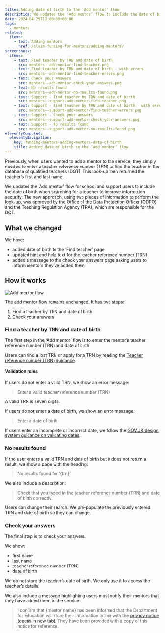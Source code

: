 ```yaml
---
title: Adding date of birth to the ‘Add mentor’ flow
description: We updated the ‘Add mentor’ flow to include the date of birth when searching for a teacher to improve information security
date: 2024-04-29T12:00:00+00:00
tags:
  - mentors
related:
  items:
    - text: Adding mentors
      href: /claim-funding-for-mentors/adding-mentors/
screenshots:
  items:
    - text: Find teacher by TRN and date of birth
      src: mentors--add-mentor-find-teacher.png
    - text: Find teacher by TRN and date of birth - with errors
      src: mentors--add-mentor-find-teacher-errors.png
    - text: Check your answers
      src: mentors--add-mentor-check-your-answers.png
    - text: No results found
      src: mentors--add-mentor-no-results-found.png
    - text: Support - Find teacher by TRN and date of birth
      src: mentors--support-add-mentor-find-teacher.png
    - text: Support - Find teacher by TRN and date of birth - with errors
      src: mentors--support-add-mentor-find-teacher-errors.png
    - text: Support - Check your answers
      src: mentors--support-add-mentor-check-your-answers.png
    - text: Support - No results found
      src: mentors--support-add-mentor-no-results-found.png
eleventyComputed:
  eleventyNavigation:
    key: funding-mentors-adding-mentors-date-of-birth
    title: Adding date of birth to the ‘Add mentor’ flow
---
```


Previously, when users wanted to add a mentor to the service, they simply needed to enter a teacher reference number (TRN) to find the teacher in the database of qualified teachers (DQT). This look-up then returned the teacher’s first and last name.

We updated the ‘Add mentor’ flow for school and support users to include the date of birth when searching for a teacher to improve information security. The new approach, using two pieces of information to perform the look-up, was approved by the Office of the Data Protection Officer (ODPO) and the Teaching Regulation Agency (TRA), which are responsible for the DQT.

## What we changed

We have:

- added date of birth to the ‘Find teacher’ page
- updated hint and help text for the teacher reference number (TRN)
- added a message to the check your answers page asking users to inform mentors they’ve added them

## How it works

![Add mentor flow](add-mentor--flow.png "Add mentor flow - including date of birth")

The add mentor flow remains unchanged. It has two steps:

1. Find a teacher by TRN and date of birth
2. Check your answers

### Find a teacher by TRN and date of birth

The first step in the ‘Add mentor’ flow is to enter the mentor’s teacher reference number (TRN) and date of birth.

Users can find a lost TRN or apply for a TRN by reading the [Teacher reference number (TRN) guidance](https://www.gov.uk/guidance/teacher-reference-number-trn).

#### Validation rules

If users do not enter a valid TRN, we show an error message:

> Enter a valid teacher reference number (TRN)

A valid TRN is seven digits.

If users do not enter a date of birth, we show an error message:

> Enter a date of birth

If users enter an incomplete or incorrect date, we follow the [GOV.UK design system guidance on validating dates](https://design-system.service.gov.uk/components/date-input/#error-messages).

### No results found

If the user enters a valid TRN and date of birth but it does not return a result, we show a page with the heading:

> No results found for ‘{trn}’

We also include a description:

> Check that you typed in the teacher reference number (TRN) and date of birth correctly.

Users can change their search. We pre-populate the previously entered TRN and date of birth so they can change.

### Check your answers

The final step is to check your answers.

We show:

- first name
- last name
- teacher reference number (TRN)
- date of birth

We do not store the teacher’s date of birth. We only use it to access the teacher’s details.

We also include a message highlighting users must notify their mentors that they have added them to the service:

> I confirm that {mentor name} has been informed that the Department for Education will store their information in line with the [privacy notice (opens in new tab)](https://www.gov.uk/government/publications/privacy-information-education-providers-workforce-including-teachers/privacy-information-education-providers-workforce-including-teachers#using-your-data-to-maintain-a-list-of-teachers). They have been provided with a copy of this notice for reference.

